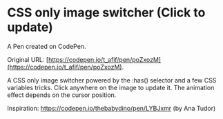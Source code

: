# CSS only image switcher (Click to update)

A Pen created on CodePen.

Original URL: [https://codepen.io/t_afif/pen/poZxozM](https://codepen.io/t_afif/pen/poZxozM).

A CSS only image switcher powered by the :has() selector and a few CSS variables tricks. Click anywhere on the image to update it. The animation effect depends on the cursor position.

Inspiration: https://codepen.io/thebabydino/pen/LYBJxmr (by Ana Tudor)